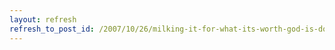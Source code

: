 ```yaml
---
layout: refresh
refresh_to_post_id: /2007/10/26/milking-it-for-what-its-worth-god-is-doing-the-laundry-hell-be-back-later
---
```

